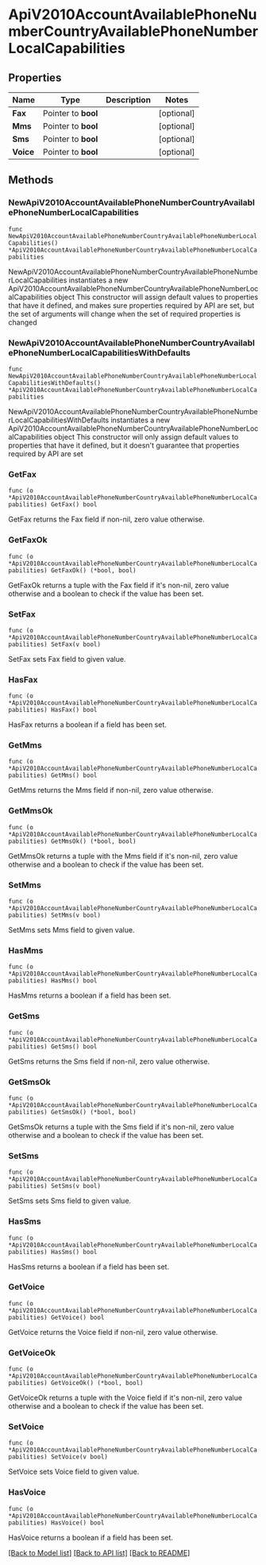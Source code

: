 # ApiV2010AccountAvailablePhoneNumberCountryAvailablePhoneNumberLocalCapabilities

## Properties

Name | Type | Description | Notes
------------ | ------------- | ------------- | -------------
**Fax** | Pointer to **bool** |  | [optional] 
**Mms** | Pointer to **bool** |  | [optional] 
**Sms** | Pointer to **bool** |  | [optional] 
**Voice** | Pointer to **bool** |  | [optional] 

## Methods

### NewApiV2010AccountAvailablePhoneNumberCountryAvailablePhoneNumberLocalCapabilities

`func NewApiV2010AccountAvailablePhoneNumberCountryAvailablePhoneNumberLocalCapabilities() *ApiV2010AccountAvailablePhoneNumberCountryAvailablePhoneNumberLocalCapabilities`

NewApiV2010AccountAvailablePhoneNumberCountryAvailablePhoneNumberLocalCapabilities instantiates a new ApiV2010AccountAvailablePhoneNumberCountryAvailablePhoneNumberLocalCapabilities object
This constructor will assign default values to properties that have it defined,
and makes sure properties required by API are set, but the set of arguments
will change when the set of required properties is changed

### NewApiV2010AccountAvailablePhoneNumberCountryAvailablePhoneNumberLocalCapabilitiesWithDefaults

`func NewApiV2010AccountAvailablePhoneNumberCountryAvailablePhoneNumberLocalCapabilitiesWithDefaults() *ApiV2010AccountAvailablePhoneNumberCountryAvailablePhoneNumberLocalCapabilities`

NewApiV2010AccountAvailablePhoneNumberCountryAvailablePhoneNumberLocalCapabilitiesWithDefaults instantiates a new ApiV2010AccountAvailablePhoneNumberCountryAvailablePhoneNumberLocalCapabilities object
This constructor will only assign default values to properties that have it defined,
but it doesn't guarantee that properties required by API are set

### GetFax

`func (o *ApiV2010AccountAvailablePhoneNumberCountryAvailablePhoneNumberLocalCapabilities) GetFax() bool`

GetFax returns the Fax field if non-nil, zero value otherwise.

### GetFaxOk

`func (o *ApiV2010AccountAvailablePhoneNumberCountryAvailablePhoneNumberLocalCapabilities) GetFaxOk() (*bool, bool)`

GetFaxOk returns a tuple with the Fax field if it's non-nil, zero value otherwise
and a boolean to check if the value has been set.

### SetFax

`func (o *ApiV2010AccountAvailablePhoneNumberCountryAvailablePhoneNumberLocalCapabilities) SetFax(v bool)`

SetFax sets Fax field to given value.

### HasFax

`func (o *ApiV2010AccountAvailablePhoneNumberCountryAvailablePhoneNumberLocalCapabilities) HasFax() bool`

HasFax returns a boolean if a field has been set.

### GetMms

`func (o *ApiV2010AccountAvailablePhoneNumberCountryAvailablePhoneNumberLocalCapabilities) GetMms() bool`

GetMms returns the Mms field if non-nil, zero value otherwise.

### GetMmsOk

`func (o *ApiV2010AccountAvailablePhoneNumberCountryAvailablePhoneNumberLocalCapabilities) GetMmsOk() (*bool, bool)`

GetMmsOk returns a tuple with the Mms field if it's non-nil, zero value otherwise
and a boolean to check if the value has been set.

### SetMms

`func (o *ApiV2010AccountAvailablePhoneNumberCountryAvailablePhoneNumberLocalCapabilities) SetMms(v bool)`

SetMms sets Mms field to given value.

### HasMms

`func (o *ApiV2010AccountAvailablePhoneNumberCountryAvailablePhoneNumberLocalCapabilities) HasMms() bool`

HasMms returns a boolean if a field has been set.

### GetSms

`func (o *ApiV2010AccountAvailablePhoneNumberCountryAvailablePhoneNumberLocalCapabilities) GetSms() bool`

GetSms returns the Sms field if non-nil, zero value otherwise.

### GetSmsOk

`func (o *ApiV2010AccountAvailablePhoneNumberCountryAvailablePhoneNumberLocalCapabilities) GetSmsOk() (*bool, bool)`

GetSmsOk returns a tuple with the Sms field if it's non-nil, zero value otherwise
and a boolean to check if the value has been set.

### SetSms

`func (o *ApiV2010AccountAvailablePhoneNumberCountryAvailablePhoneNumberLocalCapabilities) SetSms(v bool)`

SetSms sets Sms field to given value.

### HasSms

`func (o *ApiV2010AccountAvailablePhoneNumberCountryAvailablePhoneNumberLocalCapabilities) HasSms() bool`

HasSms returns a boolean if a field has been set.

### GetVoice

`func (o *ApiV2010AccountAvailablePhoneNumberCountryAvailablePhoneNumberLocalCapabilities) GetVoice() bool`

GetVoice returns the Voice field if non-nil, zero value otherwise.

### GetVoiceOk

`func (o *ApiV2010AccountAvailablePhoneNumberCountryAvailablePhoneNumberLocalCapabilities) GetVoiceOk() (*bool, bool)`

GetVoiceOk returns a tuple with the Voice field if it's non-nil, zero value otherwise
and a boolean to check if the value has been set.

### SetVoice

`func (o *ApiV2010AccountAvailablePhoneNumberCountryAvailablePhoneNumberLocalCapabilities) SetVoice(v bool)`

SetVoice sets Voice field to given value.

### HasVoice

`func (o *ApiV2010AccountAvailablePhoneNumberCountryAvailablePhoneNumberLocalCapabilities) HasVoice() bool`

HasVoice returns a boolean if a field has been set.


[[Back to Model list]](../README.md#documentation-for-models) [[Back to API list]](../README.md#documentation-for-api-endpoints) [[Back to README]](../README.md)


